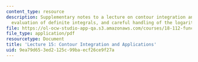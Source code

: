 ```yaml
---
content_type: resource
description: Supplementary notes to a lecture on contour integration and applications,
  evaluation of definite integrals, and careful handling of the logarithm.
file: https://ol-ocw-studio-app-qa.s3.amazonaws.com/courses/18-112-functions-of-a-complex-variable-fall-2008/9ea79d653ed2125c99baecf26ce9f27a_lecture15.pdf
file_type: application/pdf
resourcetype: Document
title: 'Lecture 15: Contour Integration and Applications'
uid: 9ea79d65-3ed2-125c-99ba-ecf26ce9f27a
---
```


